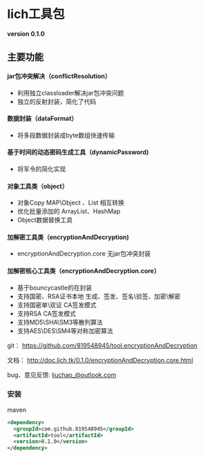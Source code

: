 
# lich工具包

**version 0.1.0**

## 主要功能

#### jar包冲突解决（conflictResolution）

* 利用独立classloader解决jar包冲突问题
* 独立的反射封装，简化了代码

#### 数据封装（dataFormat）

* 将多段数据封装成byte数组快速传输

#### 基于时间的动态密码生成工具（dynamicPassword)

* 将军令的简化实现

#### 对象工具类（object）

* 对象Copy MAP\Object 、List 相互转换
* 优化批量添加的 ArrayList、HashMap
* Object数据替换工具

#### 加解密工具类（encryptionAndDecryption)

* encryptionAndDecryption.core 无jar包冲突封装

#### 加解密核心工具类（encryptionAndDecryption.core）

* 基于bouncycastle的在封装
* 支持国密、RSA证书本地 生成、签发、签名\验签、加密\解密
* 支持国密单\双证 CA签发模式
* 支持RSA  CA签发模式
* 支持MD5\SHA\SM3等散列算法
* 支持AES\DES\SM4等对称加密算法

git：  https://github.com/819548945/tool.encryptionAndDecryption

文档： http://doc.lich.tk/0.1.0/encryptionAndDecryption.core.html

bug、意见反馈: liuchao_@outlook.com

### 安装

maven 

````xml
<dependency>
  <groupId>com.github.819548945</groupId>
  <artifactId>tool</artifactId>
  <version>0.1.0</version>
</dependency>
````

